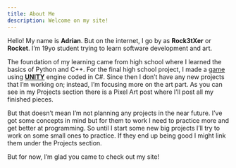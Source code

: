 ```yaml
---
title: About Me
description: Welcome on my site!
---
```


Hello! 
My name is **Adrian**. But on the internet, I go by as **Rock3tXer** or **Rocket**. I’m 19yo student trying to learn software development and art. 

The foundation of my learning came from high school where I learned the basics of Python and C++. For the final high school project, I made a  [game](https://github.com/Rock3tXer/Simple-2D-Platformer/) using **[UNITY](https://unity.com/)** engine coded in C#. 
Since then I don’t have any new projects that I’m working on; instead, I’m focusing more on the art part. 
As you can see in my Projects section there is a Pixel Art post where I’ll post all my finished pieces. 

But that doesn’t mean I’m not planning any projects in the near future. I’ve got some concepts in mind but for them to work I need to practice more and get better at programming. So until I start some new big projects I’ll try to work on some small ones to practice. If they end up being good I might link them under the Projects section. 

But for now, I’m glad you came to check out my site! 
